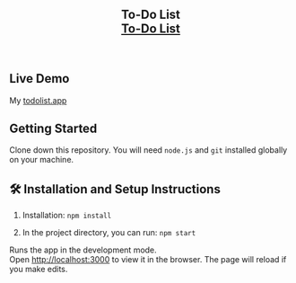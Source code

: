 <h2 align="center">
  To-Do List<br/>
  <a href="https://shp5669.github.io/todolist/" target="_blank">To-Do List</a>
</h2>

<br/>

## Live Demo

My <a href="https://shp5669.github.io/todolist/" target="_blank">todolist.app</a>

## Getting Started

Clone down this repository. You will need `node.js` and `git` installed globally on your machine.

## 🛠 Installation and Setup Instructions

1. Installation: `npm install`

2. In the project directory, you can run: `npm start`

Runs the app in the development mode.\
Open [http://localhost:3000](http://localhost:3000) to view it in the browser.
The page will reload if you make edits.
